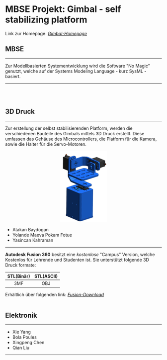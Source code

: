 # MBSE Projekt: Gimbal - self stabilizing platform

Link zur Homepage: [_Gimbal-Homepage_](https://howtomechatronics.com/projects/diy-arduino-gimbal-self-stabilizing-platform/?utm_content=cmp-true)

## MBSE
-----------------
Zur Modellbasierten Systementwicklung wird die Software "No Magic" genutzt, welche auf der Systems Modeling Language - kurz SysML - basiert. 

-----------------
</br></br>


## 3D Druck
-----------------
Zur erstellung der selbst stabilisierenden Platform, werden die verschiedenen Bauteile des Gimbals mittels 3D Druck erstellt. Diese umfassen das Gehäuse des Microcontrollers, die Platform für die Kamera, sowie die Halter für die Servo-Motoren.

<p align="center">
<img src="3d_druck_gimbal\Gimbal_Platform.png"  alt="Gimbal_Platform+Gehäuse" width="30%" height="50%" title="Gimbal_Platform+Gehäuse" >

* Atakan Baydogan
* Yolande Maeva Pokam Fotue
* Yasincan Kahraman

-----------------

__Autodesk Fusion 360__ besitzt eine _kostenlose_ "Campus" Version, welche Kostenlos für Lehrende und Studenten ist. Sie unterstützt folgende 3D Druck formate:

| STL(Binär) | STL(ASCII) | 
| :----:     |      :----:|
|         3MF|         OBJ| 

Erhältlich über folgenden link: [_Fusion-Download_](https://www.autodesk.de/education/edu-software/overview?sorting=featured&filters=individual) 
</br></br>

## Elektronik
-----------------

* Xie Yang
* Bola Poules
* Xingpeng Chen
* Qian Liu
------------------

